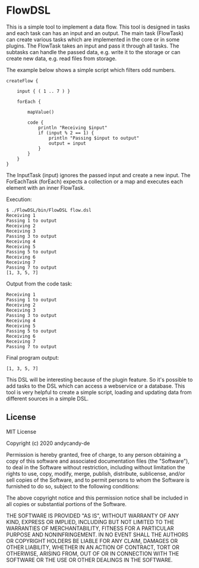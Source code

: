 # FlowDSL
This is a simple tool to implement a data flow. This tool is designed in tasks and each task can has an input and an output. The main task (FlowTask) can create various tasks which are implemented in the core or in some plugins. The FlowTask takes an input and pass it through all tasks. The subtasks can handle the passed data, e.g. write it to the storage or can create new data, e.g. read files from storage.

The example below shows a simple script which filters odd numbers.

```
createFlow {

	input { ( 1 .. 7 ) }
	
	forEach {
	
		mapValue()
		
		code {
			println "Receiving $input"
			if (input % 2 == 1) {
				println "Passing $input to output"
				output = input
			}
		}
	}
}
```

The InputTask (input) ignores the passed input and create a new input. The ForEachTask (forEach) expects a collection or a map and executes each element with an inner FlowTask. 

Execution:

```
$ ./FlowDSL/bin/FlowDSL flow.dsl
Receiving 1
Passing 1 to output
Receiving 2
Receiving 3
Passing 3 to output
Receiving 4
Receiving 5
Passing 5 to output
Receiving 6
Receiving 7
Passing 7 to output
[1, 3, 5, 7]
```

Output from the code task:

```
Receiving 1
Passing 1 to output
Receiving 2
Receiving 3
Passing 3 to output
Receiving 4
Receiving 5
Passing 5 to output
Receiving 6
Receiving 7
Passing 7 to output
```

Final program output:

```
[1, 3, 5, 7]
```

This DSL will be interesting because of the plugin feature. So it's possible to add tasks to the DSL which can access a webservice or a database. This tool is very helpful to create a simple script, loading and updating data from different sources in a simple DSL.

## License

MIT License

Copyright (c) 2020 andycandy-de

Permission is hereby granted, free of charge, to any person obtaining a copy
of this software and associated documentation files (the "Software"), to deal
in the Software without restriction, including without limitation the rights
to use, copy, modify, merge, publish, distribute, sublicense, and/or sell
copies of the Software, and to permit persons to whom the Software is
furnished to do so, subject to the following conditions:

The above copyright notice and this permission notice shall be included in all
copies or substantial portions of the Software.

THE SOFTWARE IS PROVIDED "AS IS", WITHOUT WARRANTY OF ANY KIND, EXPRESS OR
IMPLIED, INCLUDING BUT NOT LIMITED TO THE WARRANTIES OF MERCHANTABILITY,
FITNESS FOR A PARTICULAR PURPOSE AND NONINFRINGEMENT. IN NO EVENT SHALL THE
AUTHORS OR COPYRIGHT HOLDERS BE LIABLE FOR ANY CLAIM, DAMAGES OR OTHER
LIABILITY, WHETHER IN AN ACTION OF CONTRACT, TORT OR OTHERWISE, ARISING FROM,
OUT OF OR IN CONNECTION WITH THE SOFTWARE OR THE USE OR OTHER DEALINGS IN THE
SOFTWARE.